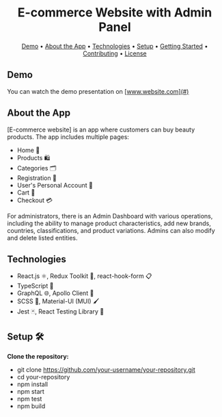 <h1 align="center">E-commerce Website with Admin Panel</h1>

<p align="center">
  <a href="#demo">Demo</a> •
  <a href="#about-the-app">About the App</a> •
  <a href="#technologies">Technologies</a> •
  <a href="#setup">Setup</a> •
  <a href="#getting-started">Getting Started</a> •
  <a href="#contributing">Contributing</a> •
  <a href="#license">License</a>
</p>

## Demo

You can watch the demo presentation on [www.website.com](#)

## About the App

[E-commerce website] is an app where customers can buy beauty products. The app includes multiple pages:

- Home 🏡
- Products 🛍️
- Categories 🗂️
- Registration 📝
- User's Personal Account 👤
- Cart 🛒
- Checkout 💳

For administrators, there is an Admin Dashboard with various operations, including the ability to manage product characteristics, add new brands, countries, classifications, and product variations. Admins can also modify and delete listed entities.

## Technologies

- React.js ⚛️, Redux Toolkit 🧰, react-hook-form 📋
- TypeScript 🦄
- GraphQL 🌐, Apollo Client 🚀
- SCSS 🎨, Material-UI (MUI) 🖌️
- Jest 🃏, React Testing Library 🧪

## Setup 🛠️

**Clone the repository:**
   
   - git clone https://github.com/your-username/your-repository.git
   - cd your-repository
   - npm install
   - npm start
   - npm test
   - npm build

